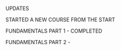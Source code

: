 UPDATES

STARTED A NEW COURSE FROM THE START

FUNDAMENTALS PART 1 - COMPLETED

FUNDAMENTALS PART 2 - 


